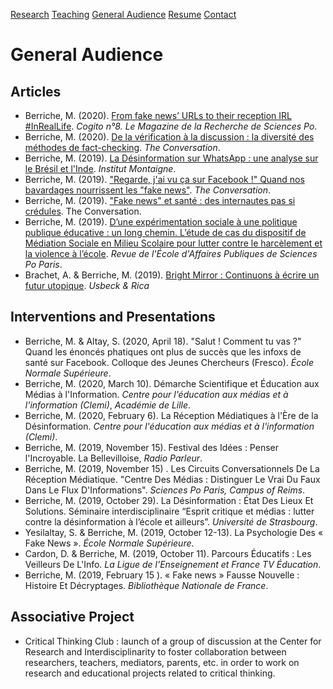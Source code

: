 [Research](Research/research.md)      [Teaching](teaching.md)      [General Audience](General-audience/general-audience.med)     [Resume](Resume/resume.md)      [Contact](Contact/contact.md)

# General Audience

## Articles

* Berriche, M. (2020). [From fake news’ URLs to their reception IRL #InRealLife](https://www.sciencespo.fr/research/cogito/home/fake-news-from-urls-to-their-reception-inreallife/?lang=en). *Cogito n°8. Le Magazine de la Recherche de Sciences Po*.
* Berriche, M. (2020). [De la vérification à la discussion : la diversité des méthodes de fact-checking](https://theconversation.com/de-la-verification-a-la-discussion-les-nombreuses-methodes-de-fact-checking-129516). *The Conversation*.
* Berriche, M. (2019). [La Désinformation sur WhatsApp : une analyse sur le Brésil et l'Inde](https://www.institutmontaigne.org/blog/la-desinformation-sur-whatsapp-une-analyse-sur-le-bresil-et-linde). *Institut Montaigne*.
* Berriche, M. (2019). ["Regarde, j'ai vu ça sur Facebook !" Quand nos bavardages nourrissent les "fake news"](https://theconversation.com/regarde-jai-vu-ca-sur-facebook-quand-nos-bavardages-nourrissent-les-fake-news-123426). *The Conversation*.
* Berriche, M. (2019). ["Fake news" et santé : des internautes pas si crédules](https://theconversation.com/fake-news-et-sante-des-internautes-pas-si-credules-118786). The Conversation.
* Berriche, M. (2019). [D’une expérimentation sociale à une politique publique éducative : un long chemin. L’étude de cas du dispositif de Médiation Sociale en Milieu Scolaire pour lutter contre le harcèlement et la violence à l’école](https://www.revue-affairespubliques.org/single-post/2019/07/05/D%25E2%2580%2599une-exp%25C3%25A9rimentation-sociale-%25C3%25A0-une-politique-publique-%25C3%25A9ducative-un-long-chemin). *Revue de l'École d'Affaires Publiques de Sciences Po Paris*.
* Brachet, A. & Berriche, M. (2019). [Bright Mirror : Continuons à écrire un futur utopique](https://usbeketrica.com/article/bright-mirror-ecrire-futur-utopique). *Usbeck & Rica*

## Interventions and Presentations

* Berriche, M. & Altay, S. (2020, April 18). "Salut ! Comment tu vas ?" Quand les énoncés phatiques ont plus de succès que les infoxs de santé sur Facebook. Colloque des Jeunes Chercheurs (Fresco). *École Normale Supérieure*.
* Berriche, M. (2020, March 10). Démarche Scientifique et Éducation aux Médias à l'Information. *Centre pour l'éducation aux médias et à l'information (Clemi)*, *Académie de Lille*.
* Berriche, M. (2020, February 6). La Réception Médiatiques à l'Ère de la Désinformation. *Centre pour l'éducation aux médias et à l'information (Clemi)*.
* Berriche, M. (2019, November 15). Festival des Idées : Penser l'Incroyable. La Bellevilloise, *Radio Parleur*.
* Berriche, M. (2019, November 15) . Les Circuits Conversationnels De La Réception Médiatique. "Centre Des Médias : Distinguer Le Vrai Du Faux Dans Le Flux D'Informations". *Sciences Po Paris, Campus of Reims*.
* Berriche, M. (2019, October 29). La Désinformation : État Des Lieux Et Solutions. Séminaire interdisciplinaire “Esprit critique et médias : lutter contre la désinformation à l’école et ailleurs”. *Université de Strasbourg*.
* Yesilaltay, S. & Berriche, M. (2019, October 12-13). La Psychologie Des « Fake News ». *École Normale Supérieure*.
* Cardon, D. & Berriche, M. (2019, October 11). Parcours Éducatifs : Les Veilleurs De L'Info. *La Ligue de l'Enseignement et France TV Éducation*.
* Berriche, M. (2019, February 15 ). « Fake news » Fausse Nouvelle : Histoire Et Décryptages. *Bibliothèque Nationale de France*.

## Associative Project

* Critical Thinking Club : launch of a group of discussion at the Center for Research and Interdisciplinarity to foster collaboration between  researchers, teachers, mediators, parents, etc. in order to work on research and educational projects related to critical thinking.

